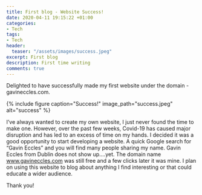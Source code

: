 ```yaml
---
title: First blog - Website Success!
date: 2020-04-11 19:15:22 +01:00
categories:
- Tech
tags:
- Tech
header:
  teaser: "/assets/images/success.jpeg"
excerpt: First blog
description: First time writing
comments: true
---
```


Delighted to have successfully made my first website under the domain - gavineccles.com.

{% include figure caption="Success!" image_path="success.jpeg" alt="success" %}

I’ve always wanted to create my own website, I just never found the time to make one. However, over the past few weeks, Covid-19 has caused major disruption and has led to an excess of time on my hands. I decided it was a good opportunity to start developing a website. A quick Google search for “Gavin Eccles” and you will find many people sharing my name. Gavin Eccles from Dublin does not show up....yet. The domain name www.gavineccles.com was still free and a few clicks later it was mine. I plan on using this website to blog about anything I find interesting or that could educate a wider audience. 

Thank you!

